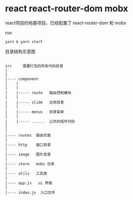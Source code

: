 # react react-router-dom mobx

react项目的地基项目，已经配置了 react-router-dom 和 mobx

run

```
yarn & yarn start

```

目录结构示意图

```

src     需要打包的所有代码目录
|
|
|---- component 
|    |
|    |
|    |----- route   路由控制模块
|    |
|    |----- slide   左侧目录
|    |
|    |----- menus   目录菜单
|    |
|    |----- ......  公共的组件代码
|
|
|---- routes  路由页面
|
|---- http    接口目录
|
|---- image   图片目录
|
|---- store   mobx 仓库
|
|---- utils   工具类
|
|---- app.js   ui 界面
|
|---- index.js  入口文件


```